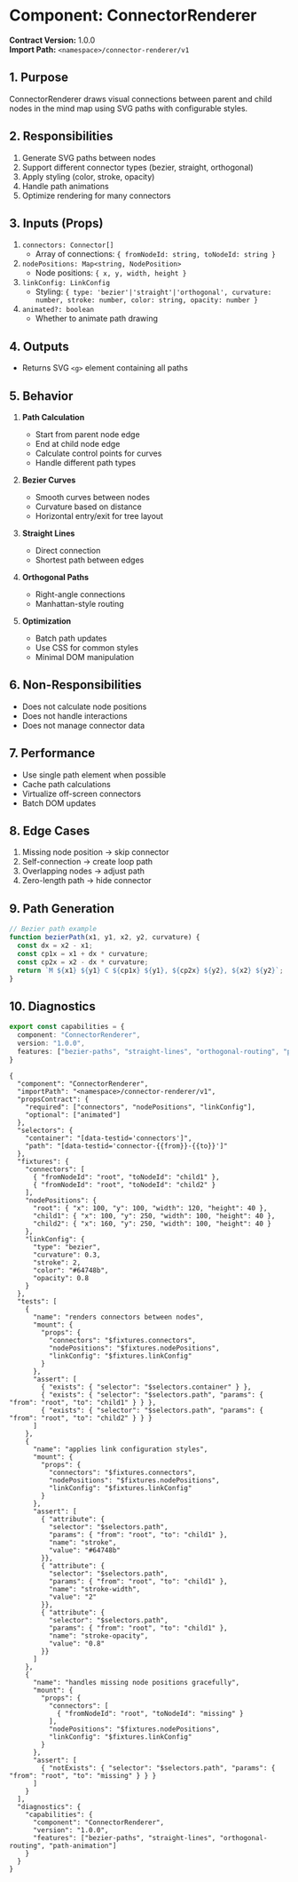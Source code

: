 # Component: ConnectorRenderer
**Contract Version:** 1.0.0  
**Import Path:** `<namespace>/connector-renderer/v1`

## 1. Purpose
ConnectorRenderer draws visual connections between parent and child nodes in the mind map using SVG paths with configurable styles.

## 2. Responsibilities
1. Generate SVG paths between nodes
2. Support different connector types (bezier, straight, orthogonal)
3. Apply styling (color, stroke, opacity)
4. Handle path animations
5. Optimize rendering for many connectors

## 3. Inputs (Props)
1. `connectors: Connector[]`
   - Array of connections: `{ fromNodeId: string, toNodeId: string }`
2. `nodePositions: Map<string, NodePosition>`
   - Node positions: `{ x, y, width, height }`
3. `linkConfig: LinkConfig`
   - Styling: `{ type: 'bezier'|'straight'|'orthogonal', curvature: number, stroke: number, color: string, opacity: number }`
4. `animated?: boolean`
   - Whether to animate path drawing

## 4. Outputs
- Returns SVG `<g>` element containing all paths

## 5. Behavior
1. **Path Calculation**
   - Start from parent node edge
   - End at child node edge
   - Calculate control points for curves
   - Handle different path types

2. **Bezier Curves**
   - Smooth curves between nodes
   - Curvature based on distance
   - Horizontal entry/exit for tree layout

3. **Straight Lines**
   - Direct connection
   - Shortest path between edges

4. **Orthogonal Paths**
   - Right-angle connections
   - Manhattan-style routing

5. **Optimization**
   - Batch path updates
   - Use CSS for common styles
   - Minimal DOM manipulation

## 6. Non-Responsibilities
- Does not calculate node positions
- Does not handle interactions
- Does not manage connector data

## 7. Performance
- Use single path element when possible
- Cache path calculations
- Virtualize off-screen connectors
- Batch DOM updates

## 8. Edge Cases
1. Missing node position → skip connector
2. Self-connection → create loop path
3. Overlapping nodes → adjust path
4. Zero-length path → hide connector

## 9. Path Generation
```ts
// Bezier path example
function bezierPath(x1, y1, x2, y2, curvature) {
  const dx = x2 - x1;
  const cp1x = x1 + dx * curvature;
  const cp2x = x2 - dx * curvature;
  return `M ${x1} ${y1} C ${cp1x} ${y1}, ${cp2x} ${y2}, ${x2} ${y2}`;
}
```

## 10. Diagnostics
```ts
export const capabilities = {
  component: "ConnectorRenderer",
  version: "1.0.0",
  features: ["bezier-paths", "straight-lines", "orthogonal-routing", "path-animation"]
}
```

```conformance
{
  "component": "ConnectorRenderer",
  "importPath": "<namespace>/connector-renderer/v1",
  "propsContract": {
    "required": ["connectors", "nodePositions", "linkConfig"],
    "optional": ["animated"]
  },
  "selectors": {
    "container": "[data-testid='connectors']",
    "path": "[data-testid='connector-{{from}}-{{to}}']"
  },
  "fixtures": {
    "connectors": [
      { "fromNodeId": "root", "toNodeId": "child1" },
      { "fromNodeId": "root", "toNodeId": "child2" }
    ],
    "nodePositions": {
      "root": { "x": 100, "y": 100, "width": 120, "height": 40 },
      "child1": { "x": 100, "y": 250, "width": 100, "height": 40 },
      "child2": { "x": 160, "y": 250, "width": 100, "height": 40 }
    },
    "linkConfig": {
      "type": "bezier",
      "curvature": 0.3,
      "stroke": 2,
      "color": "#64748b",
      "opacity": 0.8
    }
  },
  "tests": [
    {
      "name": "renders connectors between nodes",
      "mount": {
        "props": {
          "connectors": "$fixtures.connectors",
          "nodePositions": "$fixtures.nodePositions",
          "linkConfig": "$fixtures.linkConfig"
        }
      },
      "assert": [
        { "exists": { "selector": "$selectors.container" } },
        { "exists": { "selector": "$selectors.path", "params": { "from": "root", "to": "child1" } } },
        { "exists": { "selector": "$selectors.path", "params": { "from": "root", "to": "child2" } } }
      ]
    },
    {
      "name": "applies link configuration styles",
      "mount": {
        "props": {
          "connectors": "$fixtures.connectors",
          "nodePositions": "$fixtures.nodePositions",
          "linkConfig": "$fixtures.linkConfig"
        }
      },
      "assert": [
        { "attribute": { 
          "selector": "$selectors.path",
          "params": { "from": "root", "to": "child1" },
          "name": "stroke",
          "value": "#64748b"
        }},
        { "attribute": { 
          "selector": "$selectors.path",
          "params": { "from": "root", "to": "child1" },
          "name": "stroke-width",
          "value": "2"
        }},
        { "attribute": { 
          "selector": "$selectors.path",
          "params": { "from": "root", "to": "child1" },
          "name": "stroke-opacity",
          "value": "0.8"
        }}
      ]
    },
    {
      "name": "handles missing node positions gracefully",
      "mount": {
        "props": {
          "connectors": [
            { "fromNodeId": "root", "toNodeId": "missing" }
          ],
          "nodePositions": "$fixtures.nodePositions",
          "linkConfig": "$fixtures.linkConfig"
        }
      },
      "assert": [
        { "notExists": { "selector": "$selectors.path", "params": { "from": "root", "to": "missing" } } }
      ]
    }
  ],
  "diagnostics": {
    "capabilities": {
      "component": "ConnectorRenderer",
      "version": "1.0.0",
      "features": ["bezier-paths", "straight-lines", "orthogonal-routing", "path-animation"]
    }
  }
}
```